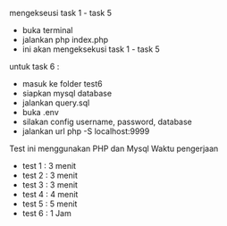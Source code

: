 mengekseusi task 1 - task 5
- buka terminal
- jalankan php index.php
- ini akan mengeksekusi task 1 - task 5

untuk task 6 :
- masuk ke folder test6
- siapkan mysql database
- jalankan query.sql
- buka .env
- silakan config username, password, database 
- jalankan url php -S localhost:9999

Test ini menggunakan PHP dan Mysql
Waktu pengerjaan
- test 1 : 3 menit
- test 2 : 3 menit
- test 3 : 3 menit
- test 4 : 4 menit
- test 5 : 5 menit
- test 6 : 1 Jam
